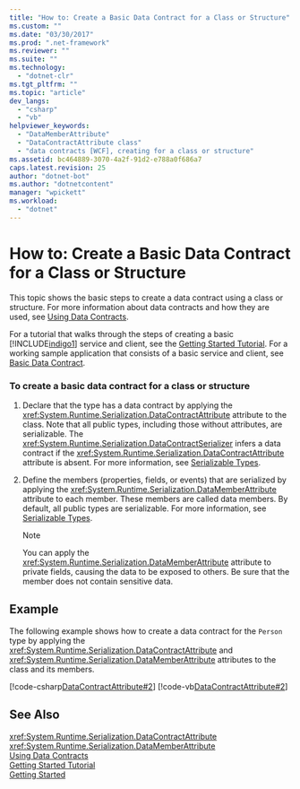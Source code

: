 ```yaml
---
title: "How to: Create a Basic Data Contract for a Class or Structure"
ms.custom: ""
ms.date: "03/30/2017"
ms.prod: ".net-framework"
ms.reviewer: ""
ms.suite: ""
ms.technology: 
  - "dotnet-clr"
ms.tgt_pltfrm: ""
ms.topic: "article"
dev_langs: 
  - "csharp"
  - "vb"
helpviewer_keywords: 
  - "DataMemberAttribute"
  - "DataContractAttribute class"
  - "data contracts [WCF], creating for a class or structure"
ms.assetid: bc464889-3070-4a2f-91d2-e788a0f686a7
caps.latest.revision: 25
author: "dotnet-bot"
ms.author: "dotnetcontent"
manager: "wpickett"
ms.workload: 
  - "dotnet"
---
```

# How to: Create a Basic Data Contract for a Class or Structure
This topic shows the basic steps to create a data contract using a class or structure. For more information about data contracts and how they are used, see [Using Data Contracts](../../../../docs/framework/wcf/feature-details/using-data-contracts.md).  
  
 For a tutorial that walks through the steps of creating a basic [!INCLUDE[indigo1](../../../../includes/indigo1-md.md)] service and client, see the [Getting Started Tutorial](../../../../docs/framework/wcf/getting-started-tutorial.md). For a working sample application that consists of a basic service and client, see [Basic Data Contract](../../../../docs/framework/wcf/samples/basic-data-contract.md).  
  
### To create a basic data contract for a class or structure  
  
1.  Declare that the type has a data contract by applying the <xref:System.Runtime.Serialization.DataContractAttribute> attribute to the class. Note that all public types, including those without attributes, are serializable. The <xref:System.Runtime.Serialization.DataContractSerializer> infers a data contract if the <xref:System.Runtime.Serialization.DataContractAttribute> attribute is absent. For more information, see [Serializable Types](../../../../docs/framework/wcf/feature-details/serializable-types.md).  
  
2.  Define the members (properties, fields, or events) that are serialized by applying the <xref:System.Runtime.Serialization.DataMemberAttribute> attribute to each member. These members are called data members. By default, all public types are serializable. For more information, see [Serializable Types](../../../../docs/framework/wcf/feature-details/serializable-types.md).  
  
    > [!NOTE]
    >  You can apply the <xref:System.Runtime.Serialization.DataMemberAttribute> attribute to private fields, causing the data to be exposed to others. Be sure that the member does not contain sensitive data.  
  
## Example  
 The following example shows how to create a data contract for the `Person` type by applying the <xref:System.Runtime.Serialization.DataContractAttribute> and <xref:System.Runtime.Serialization.DataMemberAttribute> attributes to the class and its members.  
  
 [!code-csharp[DataContractAttribute#2](../../../../samples/snippets/csharp/VS_Snippets_CFX/datacontractattribute/cs/overview.cs#2)]
 [!code-vb[DataContractAttribute#2](../../../../samples/snippets/visualbasic/VS_Snippets_CFX/datacontractattribute/vb/overview.vb#2)]  
  
## See Also  
 <xref:System.Runtime.Serialization.DataContractAttribute>  
 <xref:System.Runtime.Serialization.DataMemberAttribute>  
 [Using Data Contracts](../../../../docs/framework/wcf/feature-details/using-data-contracts.md)  
 [Getting Started Tutorial](../../../../docs/framework/wcf/getting-started-tutorial.md)  
 [Getting Started](../../../../docs/framework/wcf/samples/getting-started-sample.md)

